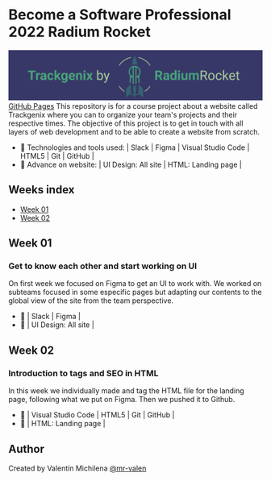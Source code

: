 # Become a Software Professional 2022 Radium Rocket
![Radium Rocket Logo](./Semana-02/img/logo.png)
[GitHub Pages](https://mr-valen.github.io/BaSP-A2022-Etapa-1/Semana-02/index.html)
 This repository is for a course project about a website called Trackgenix where you can to organize your team's projects and their respective times. The objective of this project is to get in touch with all layers of web development and to be able to create a website from scratch.
 * 🧰 Technologies and tools used: | Slack | Figma | Visual Studio Code | HTML5 | Git | GitHub |
 * 🔨 Advance on website: | UI Design: All site | HTML: Landing page |

## Weeks index
* [Week 01](#week-01)
* [Week 02](#week-02)

## Week 01 
### Get to know each other and start working on UI
 On first week we focused on Figma to get an UI to work with. We worked on subteams focused in some especific pages but adapting our contents to the global view of the site from the team perspective.
 * 🧰 | Slack | Figma |
 * 🔨 | UI Design: All site |

## Week 02 
### Introduction to tags and SEO in HTML
 In this week we individually made and tag the HTML file for the landing page, following what we put on Figma. Then we pushed it to Github.
 * 🧰 | Visual Studio Code | HTML5 | Git | GitHub |
 * 🔨 | HTML: Landing page |

 ## Author
 Created by Valentín Michilena [@mr-valen](https://github.com/mr-valen)